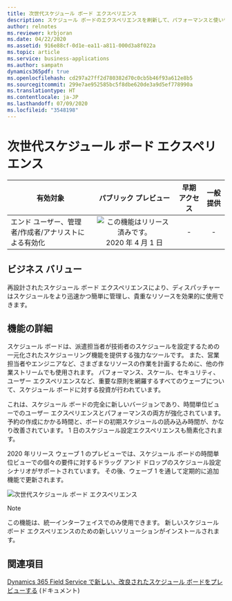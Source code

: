 ```yaml
---
title: 次世代スケジュール ボード エクスペリエンス
description: スケジュール ボードのエクスペリエンスを刷新して、パフォーマンスと使いやすさを改善しました。
author: relnotes
ms.reviewer: krbjoran
ms.date: 04/22/2020
ms.assetid: 916e88cf-0d1e-ea11-a811-000d3a8f022a
ms.topic: article
ms.service: business-applications
ms.author: sampatn
dynamics365pdf: true
ms.openlocfilehash: cd297a27ff2d780382d70c0cb5b46f93a612e8b5
ms.sourcegitcommit: 299e7ae952585bc5f8dbe620de3a9d5ef778990a
ms.translationtype: HT
ms.contentlocale: ja-JP
ms.lasthandoff: 07/09/2020
ms.locfileid: "3548198"
---
```

# <a name="next-generation-schedule-board-experience"></a>次世代スケジュール ボード エクスペリエンス


| 有効対象    |  パブリック プレビュー | 早期アクセス | 一般提供 | 
| ---------- | :----------: |:----------: |:----------: |
|エンド ユーザー、管理者/作成者/アナリストによる有効化|![この機能はリリース済みです。](/dynamics365-release-plan/media/green-checkmark.png "この機能はリリース済みです。") 2020 年 4 月 1 日|-| -|


## <a name="business-value"></a>ビジネス バリュー
<!-- bv start -->
再設計されたスケジュール ボード エクスペリエンスにより、ディスパッチャーはスケジュールをより迅速かつ簡単に管理し、貴重なリソースを効果的に使用できます。
<!-- bv end -->



## <a name="feature-details"></a>機能の詳細
<!--feature detail start -->
スケジュール ボードは、派遣担当者が技術者のスケジュールを設定するための一元化されたスケジューリング機能を提供する強力なツールです。 また、営業担当者やエンジニアなど、さまざまなリソースの作業を計画するために、他の作業ストリームでも使用されます。  パフォーマンス、スケール、セキュリティ、ユーザー エクスペリエンスなど、重要な原則を網羅するすべてのウェーブについて、スケジュール ボードに対する投資が行われています。

これは、スケジュール ボードの完全に新しいバージョンであり、時間単位ビューでのユーザー エクスペリエンスとパフォーマンスの両方が強化されています。 予約の作成にかかる時間と、ボードの初期スケジュールの読み込み時間が、かなり改善されています。 1 日のスケジュール設定エクスペリエンスも簡素化されます。 

2020 年リリース ウェーブ 1 のプレビューでは、スケジュール ボードの時間単位ビューでの個々の要件に対するドラッグ アンド ドロップのスケジュール設定シナリオがサポートされています。 その後、ウェーブ 1 を通して定期的に追加機能で更新されます。
<!--feature detail end -->

![次世代スケジュール ボード エクスペリエンス](media/next-generation-schedule-board-experience.png "次世代スケジュール ボード エクスペリエンス")
<!-- Picture 1 -->

> [!NOTE]
> この機能は、統一インターフェイスでのみ使用できます。 新しいスケジュール ボード エクスペリエンスのための新しいソリューションがインストールされます。







## <a name="see-also"></a>関連項目

<!--docs start-->
[Dynamics 365 Field Service で新しい、改良されたスケジュール ボードをプレビューする](https://docs.microsoft.com/dynamics365/field-service/preview-schedule-board) (ドキュメント)
<!--docs end-->
